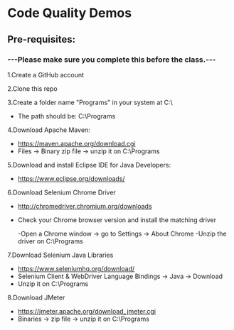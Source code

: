 <b><h1>Code Quality Demos</h1></b>

<b><h2>Pre-requisites:</h2></b>
<b><h3>---Please make sure you complete this before the class.---</h3></b>


1.Create a GitHub account


2.Clone this repo


3.Create a folder name "Programs" in your system at C:\
- The path should be: C:\Programs


4.Download Apache Maven: 
- https://maven.apache.org/download.cgi
- Files -> Binary zip file -> unzip it on C:\Programs


5.Download and install Eclipse IDE for Java Developers:
- https://www.eclipse.org/downloads/


6.Download Selenium Chrome Driver 

- http://chromedriver.chromium.org/downloads
- Check your Chrome browser version and install the matching driver

	-Open a Chrome window -> go to Settings -> About Chrome 
	-Unzip the driver on C:\Programs


7.Download Selenium Java Libraries

- https://www.seleniumhq.org/download/
- Selenium Client & WebDriver Language Bindings -> Java -> Download
- Unzip it on C:\Programs


8.Download JMeter 
- https://jmeter.apache.org/download_jmeter.cgi
- Binaries -> zip file -> unzip it on C:\Programs
